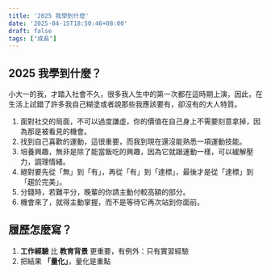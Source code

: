 ```yaml
---
title: '2025 我學到什麼'
date: '2025-04-15T18:50:46+08:00'
draft: false
tags: ["成長"]
---
```


## 2025 我學到什麼？

小大一的我，才踏入社會不久，很多我人生中的第一次都在這時期上演，因此，在生活上試錯了許多我自己糊塗或者說那些我應該要有，卻沒有的大人特質。

1. 面對社交的局面，不可以過度謙虛，你的價值在自己身上不需要刻意拿掉，因為那是被看見的機會。
2. 找到自己喜歡的運動，這很重要，而我到現在還沒能熟悉一項運動技能。
3. 培養興趣，無非是除了能當飯吃的興趣，因為它就跟運動一樣，可以緩解壓力，調理情緒。
4. 絕對要先從「無」到「有」，再從「有」到「達標」，最後才是從「達標」到「趨於完美」。
5. 分錢時，若難平分，晚輩的你請主動付較高額的部分。
6. 機會來了，就得主動掌握，而不是等待它再次站到你面前。

## 履歷怎麼寫？

1. **工作經驗** 比 **教育背景** 更重要，有例外：只有實習經驗
2. 把結果 **「量化」**，量化是重點
